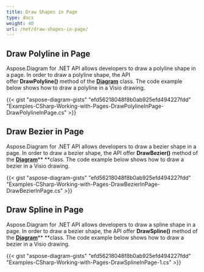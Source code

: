 ```yaml
---
title: Draw Shapes in Page
type: docs
weight: 40
url: /net/draw-shapes-in-page/
---
```


## **Draw Polyline in Page**
Aspose.Diagram for .NET API allows developers to draw a polyline shape in a page. In order to draw a polyline shape, the API offer **DrawPolyline()** method of the [**Diagram**](https://apireference.aspose.com/diagram/net/aspose.diagram/diagram) class. The code example below shows how to draw a polyline in a Visio drawing.

{{< gist "aspose-diagram-gists" "efd56218048f8b0ab925efd494227fdd" "Examples-CSharp-Working-with-Pages-DrawPolylineInPage-DrawPolylineInPage.cs" >}}
## **Draw Bezier in Page**
Aspose.Diagram for .NET API allows developers to draw a bezier shape in a page. In order to draw a bezier shape, the API offer **DrawBezier()** method of the [**Diagram**](https://apireference.aspose.com/diagram/net/aspose.diagram/diagram)** **class. The code example below shows how to draw a bezier in a Visio drawing.

{{< gist "aspose-diagram-gists" "efd56218048f8b0ab925efd494227fdd" "Examples-CSharp-Working-with-Pages-DrawBezierInPage-DrawBezierInPage.cs" >}}
## **Draw Spline in Page**
Aspose.Diagram for .NET API allows developers to draw a spline shape in a page. In order to draw a bezier shape, the API offer **DrawSpline()** method of the [**Diagram**](https://apireference.aspose.com/diagram/net/aspose.diagram/diagram)** **class. The code example below shows how to draw a bezier in a Visio drawing.

{{< gist "aspose-diagram-gists" "efd56218048f8b0ab925efd494227fdd" "Examples-CSharp-Working-with-Pages-DrawSplineInPage-1.cs" >}}
